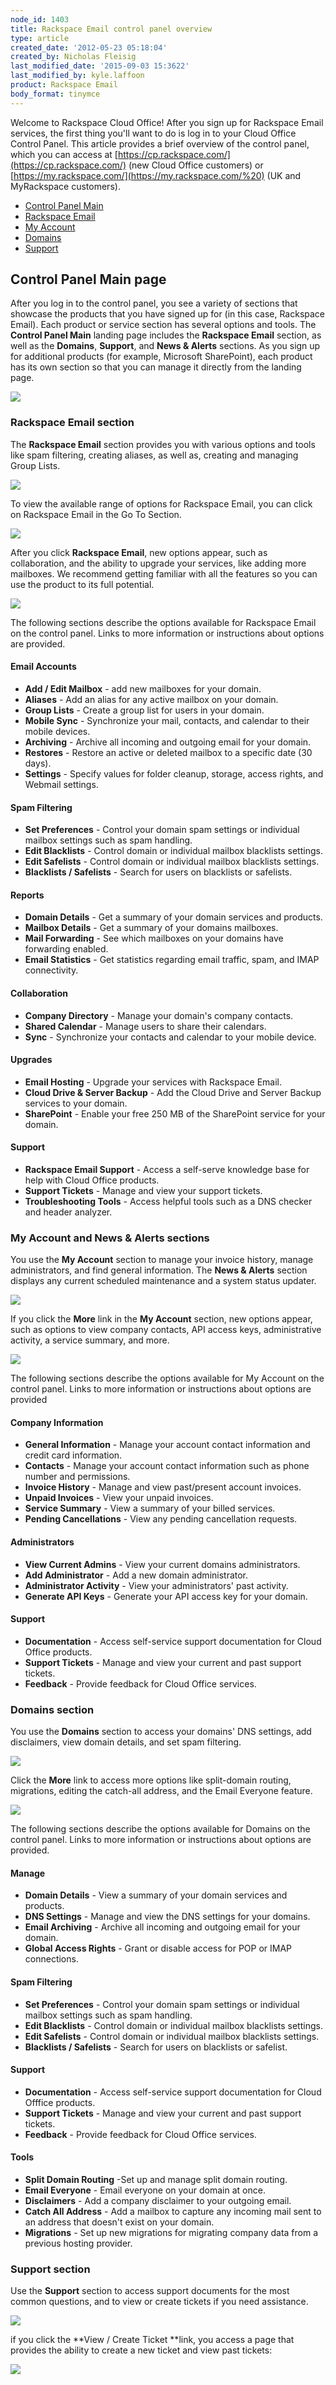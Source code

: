 ```yaml
---
node_id: 1403
title: Rackspace Email control panel overview
type: article
created_date: '2012-05-23 05:18:04'
created_by: Nicholas Fleisig
last_modified_date: '2015-09-03 15:3622'
last_modified_by: kyle.laffoon
product: Rackspace Email
body_format: tinymce
---
```


Welcome to Rackspace Cloud Office! After you sign up for Rackspace Email
services, the first thing you'll want to do is log in to your Cloud
Office Control Panel. This article provides a brief overview of the
control panel, which you can access at
[https://cp.rackspace.com/](https://cp.rackspace.com/) (new Cloud Office
customers) or
[https://my.rackspace.com/](https://my.rackspace.com/%20) (UK and
MyRackspace customers).

-   [Control Panel Main](#ControlPanelMain)
-   [Rackspace Email](#RackspaceEmail)
-   [My Account](#MyAccount)
-   [Domains](#Domains)
-   [Support](#Support)

 

Control Panel Main page
-----------------------

After you log in to the control panel, you see a variety of sections
that showcase the products that you have signed up for (in this case,
Rackspace Email). Each product or service section has several options
and tools. The **Control Panel Main** landing page includes the
**Rackspace Email** section, as well as the **Domains**, **Support**,
and **News & Alerts** sections. As you sign up for additional products
(for example, Microsoft SharePoint), each product has its own section so
that you can manage it directly from the landing page.

![](/knowledge_center/sites/default/files/field/image/CP_Main.png) 

 

### Rackspace Email section

The **Rackspace Email** section provides you with various options and
tools like spam filtering, creating aliases, as well as, creating and
managing Group Lists.

![](/knowledge_center/sites/default/files/field/image/RSE_Section.png) 

To view the available range of options for Rackspace Email, you can
click on Rackspace Email in the Go To Section.

![](/knowledge_center/sites/default/files/field/image/Go_To_Section.png)

After you click **Rackspace Email**, new options appear, such as
collaboration, and the ability to upgrade your services, like adding
more mailboxes. We recommend getting familiar with all the features so
you can use the product to its full potential.

![](http://c15042926.r26.cf2.rackcdn.com/CP3.png) 

The following sections describe the options available for Rackspace
Email on the control panel. Links to more information or instructions
about options are provided.

#### Email Accounts

-   **Add / Edit Mailbox** - add new mailboxes for your domain.
-   **Aliases** - Add an alias for any active mailbox on your domain.
-   **Group Lists** - Create a group list for users in your domain.
-   **Mobile Sync** - Synchronize your mail, contacts, and calendar to
    their mobile devices.
-   **Archiving** - Archive all incoming and outgoing email for your
    domain.
-   **Restores** - Restore an active or deleted mailbox to a specific
    date (30 days).
-   **Settings** - Specify values for folder cleanup, storage, access
    rights, and Webmail settings.

#### Spam Filtering

-   **Set Preferences** - Control your domain spam settings or
    individual mailbox settings such as spam handling.
-   **Edit Blacklists** - Control domain or individual mailbox
    blacklists settings.
-   **Edit Safelists** - Control domain or individual mailbox blacklists
    settings.
-   **Blacklists / Safelists** - Search for users on blacklists or
    safelists.

#### Reports

-   **Domain Details** - Get a summary of your domain services and
    products.
-   **Mailbox Details** - Get a summary of your domains mailboxes.
-   **Mail Forwarding** -  See which mailboxes on your domains have
    forwarding enabled.
-   **Email Statistics** - Get statistics regarding email traffic, spam,
    and IMAP connectivity.

#### Collaboration

-   **Company Directory** - Manage your domain's company contacts.
-   **Shared Calendar** - Manage users to share their calendars.
-   **Sync** - Synchronize your contacts and calendar to your mobile
    device.

#### Upgrades

-   **Email Hosting** - Upgrade your services with Rackspace Email.
-   **Cloud Drive & Server Backup** - Add the Cloud Drive and Server
    Backup services to your domain.
-   **SharePoint** - Enable your free 250 MB of the SharePoint service
    for your domain.

#### Support

-   **Rackspace Email Support** - Access a self-serve knowledge base for
    help with Cloud Office products.
-   **Support Tickets** - Manage and view your support tickets.
-   **Troubleshooting Tools** - Access helpful tools such as a DNS
    checker and header analyzer.

 

### My Account and News & Alerts sections

You use the **My Account** section to manage your invoice history,
manage administrators, and find general information. The **News &
Alerts** section displays any current scheduled maintenance and a system
status updater. 

![](http://c15042926.r26.cf2.rackcdn.com/CP6.png) 

If you click the **More** link in the **My Account** section, new
options appear, such as options to view company contacts, API access
keys, administrative activity, a service summary, and more.

![](http://c15042926.r26.cf2.rackcdn.com/Cp10.png)

The following sections describe the options available for My Account on
the control panel. Links to more information or instructions about
options are provided 

#### Company Information

-   **General Information** - Manage your account contact information
    and credit card information.
-   **Contacts** - Manage your account contact information such as phone
    number and permissions.
-   **Invoice History** - Manage and view past/present account invoices.
-   **Unpaid Invoices** - View your unpaid invoices.
-   **Service Summary** - View a summary of your billed services.
-   **Pending Cancellations** - View any pending cancellation requests.

#### Administrators

-   **View Current Admins** - View your current domains administrators.
-   **Add Administrator** - Add a new domain administrator.
-   **Administrator Activity** - View your administrators' past
    activity.
-   **Generate API Keys** - Generate your API access key for your
    domain.

#### **Support**

-   **Documentation** - Access self-service support documentation for
    Cloud Office products.
-   **Support Tickets** - Manage and view your current and past support
    tickets.
-   **Feedback** - Provide feedback for Cloud Office services.

 

### Domains section

You use the **Domains** section to access your domains' DNS settings,
add disclaimers, view domain details, and set spam filtering.

![](http://c15042926.r26.cf2.rackcdn.com/CP4.png) 

Click the **More** link to access more options like split-domain
routing, migrations, editing the catch-all address, and the Email
Everyone feature. 

![](http://c15042926.r26.cf2.rackcdn.com/CP5.png) 

The following sections describe the options available for Domains on the
control panel. Links to more information or instructions about options
are provided.

#### Manage

-   **Domain Details** - View  a summary of your domain services and
    products.
-   **DNS Settings** - Manage and view the DNS settings for your
    domains.
-   **Email Archiving** - Archive all incoming and outgoing email for
    your domain.
-   **Global Access Rights** - Grant or disable access for POP or IMAP
    connections.

#### Spam Filtering

-   **Set Preferences** - Control your domain spam settings or
    individual mailbox settings such as spam handling.
-   **Edit Blacklists** - Control domain or individual mailbox
    blacklists settings.
-   **Edit Safelists** - Control domain or individual mailbox blacklists
    settings.
-   **Blacklists / Safelists** - Search for users on blacklists or
    safelist.

#### Support

-   **Documentation** - Access self-service support documentation for
    Cloud Offfice products.
-   **Support Tickets** - Manage and view your current and past support
    tickets.
-   **Feedback** - Provide feedback for Cloud Office services.

#### Tools

-   **Split Domain Routing** -Set up and manage split domain routing.
-   **Email Everyone** - Email everyone on your domain at once.
-   **Disclaimers** - Add a company disclaimer to your outgoing email.
-   **Catch All Address** - Add a mailbox to capture any incoming mail
    sent to an address that doesn't exist on your domain.
-   **Migrations** - Set up new migrations for migrating company data
    from a previous hosting provider.

 

### Support section

Use the **Support** section to access support documents for the most
common questions, and to view or create tickets if you need assistance.

![](http://c15042926.r26.cf2.rackcdn.com/CPEight.png) 

if you click  the **View / Create Ticket **link, you access a page that
provides the ability to create a new ticket and view past tickets:

![](http://c15042926.r26.cf2.rackcdn.com/CP9.png)

